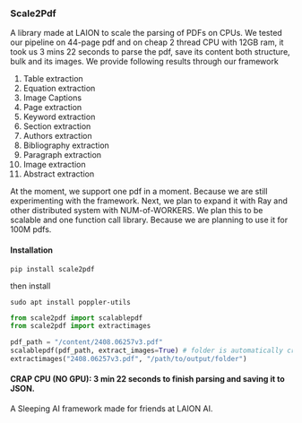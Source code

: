 ### Scale2Pdf

A library made at LAION to scale the parsing of PDFs on CPUs. We tested our pipeline on 44-page pdf and on cheap 2 thread CPU with 12GB ram, it took us 3 mins 22 seconds to parse the pdf, save its content both structure, bulk and its images. We provide following results through our framework

1. Table extraction
2. Equation extraction
3. Image Captions
4. Page extraction
5. Keyword extraction
6. Section extraction
7. Authors extraction
8. Bibliography extraction
9. Paragraph extraction
10. Image extraction
11. Abstract extraction

At the moment, we support one pdf in a moment. Because we are still experimenting with the framework. Next, we plan to expand it with Ray and other distributed system with NUM-of-WORKERS. We plan this to be scalable and one function call library. Because we are planning to use it for 100M pdfs. 

#### Installation

```pip install scale2pdf```

then install 

```sudo apt install poppler-utils```

```Python
from scale2pdf import scalablepdf 
from scale2pdf import extractimages

pdf_path = "/content/2408.06257v3.pdf"
scalablepdf(pdf_path, extract_images=True) # folder is automatically created and results are saved
extractimages("2408.06257v3.pdf", "/path/to/output/folder")
```

#### CRAP CPU (NO GPU): 3 min 22 seconds to finish parsing and saving it to JSON. 

A Sleeping AI framework made for friends at LAION AI. 